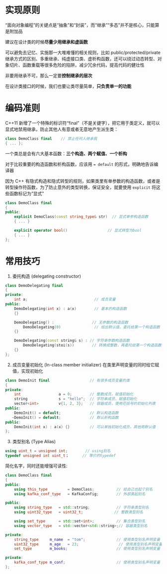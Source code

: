 # 实现原则
“面向对象编程”的关键点是“抽象”和“封装”，而“继承”“多态”并不是核心，只能算是附加品

建议在设计类的时候**尽量少用继承和虚函数**

可以避免去记忆、实施那一大堆难懂的相关规则，比如 public/protected/private 继承方式的区别、多重继承、纯虚接口类、虚析构函数，还可以绕过动态转型、对象切片、函数重载等很多危险的陷阱，减少冗余代码，提高代码的健壮性

非要用继承不可，那么一定要**控制继承的层次**

在设计类接口的时候，我们也要让类尽量简单，**只负责单一的功能**

# 编码准则
C++11 新增了一个特殊的标识符“final”（不是关键字），把它用于类定义，就可以显式地禁用继承，防止其他人有意或者无意地产生派生类：
```c++
class DemoClass final    // 禁止任何人继承我
{ ... };
```

一个类总是会有六大基本函数：**三个构造、两个赋值、一个析构**

对于比较重要的构造函数和析构函数，应该用 `= default` 的形式，明确地告诉编译器

因为 C++ 有隐式构造和隐式转型的规则，如果类里有单参数的构造函数，或者是转型操作符函数，为了防止意外的类型转换，保证安全，就要使用 `explicit` 将这些函数标记为“显式”
```c++
class DemoClass final 
{
public:
    explicit DemoClass(const string_type& str)  // 显式单参构造函数
    { ... }

    explicit operator bool()                  // 显式转型为bool
    { ... }
};
```

# 常用技巧
1. 委托构造 (delegating constructor)
```cpp
class DemoDelegating final
{
private:
    int a;                              // 成员变量
public:
    DemoDelegating(int x) : a(x)        // 基本的构造函数
    {}  

    DemoDelegating() :                 // 无参数的构造函数
        DemoDelegating(0)               // 给出默认值，委托给第一个构造函数
    {}  

    DemoDelegating(const string& s) : // 字符串参数构造函数
        DemoDelegating(stoi(s))        // 转换成整数，再委托给第一个构造函数
    {}  
};
```

2. 成员变量初始化 (In-class member initializer)
在类里声明变量的同时给它赋值，实现初始化
```cpp
class DemoInit final                  // 有很多成员变量的类
{
private:
    int                 a = 0;        // 整数成员，赋值初始化
    string              s = "hello";  // 字符串成员，赋值初始化
    vector<int>         v{1, 2, 3};   // 容器成员，使用花括号的初始化列表
public:
    DemoInit() = default;             // 默认构造函数
   ~DemoInit() = default;             // 默认析构函数
public:
    DemoInit(int x) : a(x) {}         // 可以单独初始化成员，其他用默认值
};
```

3. 类型别名 (Type Alias)
```cpp
using uint_t = unsigned int;        // using别名
typedef unsigned int uint_t；      // 等价的typedef
```

简化名字，同时还能增强可读性:
```cpp
class DemoClass final
{
public:
    using this_type         = DemoClass;          // 给自己也起个别名
    using kafka_conf_type   = KafkaConfig;        // 外部类起别名

public:
    using string_type   = std::string;            // 字符串类型别名
    using uint32_type   = uint32_t;              // 整数类型别名

    using set_type      = std::set<int>;          // 集合类型别名
    using vector_type   = std::vector<std::string>;// 容器类型别名

private:
    string_type     m_name  = "tom";              // 使用类型别名声明变量
    uint32_type     m_age   = 23;                  // 使用类型别名声明变量
    set_type        m_books;                      // 使用类型别名声明变量

private:
    kafka_conf_type m_conf;                       // 使用类型别名声明变量
};
```
